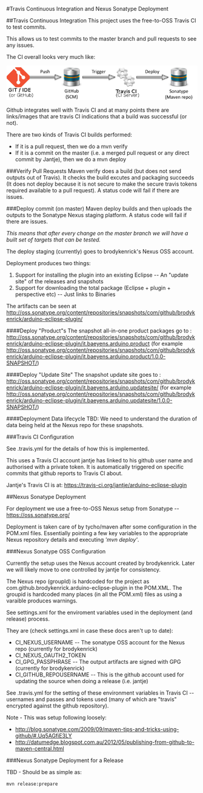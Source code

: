 #Travis Continuous Integration and Nexus Sonatype Deployment

##Travis Continuous Integration
This project uses the free-to-OSS Travis CI to test commits.

This allows us to test commits to the master branch and pull requests to see any issues.

The CI overall looks very much like: 

![alt text](images_plugin_dev_setup/ci_deploy_overview.png "CI and Deployment Overview")



Github integrates well with Travis CI and at many points there are links/images that are travis CI indications that a build was successful (or not).

There are two kinds of Travis CI builds performed:
 * If it is a pull request, then we do a mvn verify
 * If it is a commit on the master (i.e. a merged pull request or any direct commit by Jantje), then we do a mvn deploy

###Verify Pull Requests
Maven verify does a build (but does not send outputs out of Travis). It checks the build excutes and packaging succeeds (It does not deploy because it is not secure to make the secure travis tokens required available to a pull request). A status code will fail if there are issues.

###Deploy commit (on master)
Maven deploy builds and then uploads the outputs to the Sonatype Nexus staging platform.  A status code will fail if there are issues.

_This means that after every change on the master branch we will have a built set of targets that can be tested._

The deploy staging (currently) goes to brodykenrick's Nexus OSS account.

Deployment produces two things:
1) Support for installing the plugin into an existing Eclipse -- An "update site" of the releases and snapshots
2) Support for downloading the total package (Eclipse + plugin + perspective etc) -- Just links to Binaries

The artifacts can be seen at http://oss.sonatype.org/content/repositories/snapshots/com/github/brodykenrick/arduino-eclipse-plugin/

####Deploy "Product"s
The snapshot all-in-one product packages go to : http://oss.sonatype.org/content/repositories/snapshots/com/github/brodykenrick/arduino-eclipse-plugin/it.baeyens.arduino.product (for example http://oss.sonatype.org/content/repositories/snapshots/com/github/brodykenrick/arduino-eclipse-plugin/it.baeyens.arduino.product/1.0.0-SNAPSHOT/)

####Deploy "Update Site"
The snapshot update site goes to : http://oss.sonatype.org/content/repositories/snapshots/com/github/brodykenrick/arduino-eclipse-plugin/it.baeyens.arduino.updatesite/ (for example http://oss.sonatype.org/content/repositories/snapshots/com/github/brodykenrick/arduino-eclipse-plugin/it.baeyens.arduino.updatesite/1.0.0-SNAPSHOT/)


####Deployment Data lifecycle
TBD: We need to understand the duration of data being held at the Nexus repo for these snapshots.


###Travis CI Configuration

See .travis.yml for the details of how this is implemented.

This uses a Travis CI account jantje has linked to his github user name and authorised with a private token. It is automatically triggered on specific commits that github reports to Travis CI about.

Jantje's Travis CI is at: https://travis-ci.org/jantje/arduino-eclipse-plugin


##Nexus Sonatype Deployment

For deployment we use a free-to-OSS Nexus setup from Sonatype -- https://oss.sonatype.org/

Deployment is taken care of by tycho/maven after some configuration in the POM.xml files. Essentially pointing a few key variables to the appropriate Nexus repository details and executing _'mvn deploy'_.

###Nexus Sonatype OSS Configuration

Currently the setup uses the Nexus account created by brodykenrick. Later we will likely move to one controlled by jantje for consistency.

The Nexus repo (groupId) is hardcoded for the project as com.github.brodykenrick.arduino-eclipse-plugin in the POM.XML. The groupid is hardcoded many places (in all the POM.xml) files as using a varaible produces warnings.

See settings.xml for the enviroment variables used in the deployment (and release) process.

They are (check settings.xml in case these docs aren't up to date):
 * CI_NEXUS_USERNAME -- The sonatype OSS account for the Nexus repo (currently for brodykenrick)
 * CI_NEXUS_OAUTH2_TOKEN
 * CI_GPG_PASSPHRASE -- The output artifacts are signed with GPG (currently for brodykenrick)
 * CI_GITHUB_REPOUSERNAME -- This is the github account used for updating the source when doing a release (i.e. jantje)

See .travis.yml for the setting of these environment variables in Travis CI -- usernames and passes and tokens used (many of which are "travis" encrypted against the github repository).

Note - This was setup following loosely:
 * http://blog.sonatype.com/2009/09/maven-tips-and-tricks-using-github/#.Uq5AGfiE3LY
 * http://datumedge.blogspot.com.au/2012/05/publishing-from-github-to-maven-central.html

###Nexus Sonatype Deployment for a Release

TBD - Should be as simple as:

    mvn release:prepare
